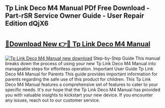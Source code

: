 ## Tp Link Deco M4 Manual PDf Free Download - Part-rSR Service Owner Guide - User Repair Edition dQjX6

# <h2><a href="http://cf25695.oget.top/?id=Tp+Link+Deco+M4+Manual">🔗Download New 👉🔴 Tp Link Deco M4 Manual</a></h2>

[![Tp Link Deco M4 Manual new download](https://i.imgur.com/5g1atiW.png)](http://cf25695.oget.top/?id=Tp+Link+Deco+M4+Manual)
Step-by-Step Guide This manual breaks down the process of using your new Tp Link Deco M4 Manual into manageable steps for effortless operation. Important User Guide Tp Link Deco M4 Manual for Parents This guide provides important information for parents regarding the safe use of this product for children. This Tp Link Deco M4 Manual features a comprehensive set of features to cater to your specific needs. It's our hope that the Tp Link Deco M4 Manual has provided you with valuable insights to kickstart your new device. If you encounter any issues, reach out to our customer service.
